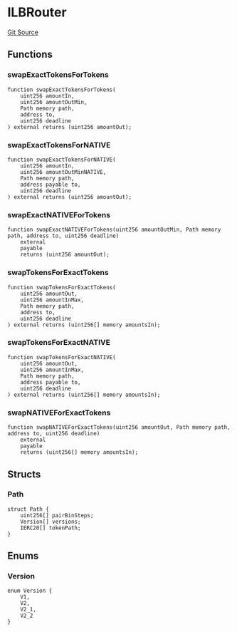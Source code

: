 # ILBRouter
[Git Source](https://github.com-smastropiero/SherryLabs/sherry-contracts/blob/42c75427de405d6510851a4525799e04cd6d3130/src/kol-router/interfaces/ILBRouter.sol)


## Functions
### swapExactTokensForTokens


```solidity
function swapExactTokensForTokens(
    uint256 amountIn,
    uint256 amountOutMin,
    Path memory path,
    address to,
    uint256 deadline
) external returns (uint256 amountOut);
```

### swapExactTokensForNATIVE


```solidity
function swapExactTokensForNATIVE(
    uint256 amountIn,
    uint256 amountOutMinNATIVE,
    Path memory path,
    address payable to,
    uint256 deadline
) external returns (uint256 amountOut);
```

### swapExactNATIVEForTokens


```solidity
function swapExactNATIVEForTokens(uint256 amountOutMin, Path memory path, address to, uint256 deadline)
    external
    payable
    returns (uint256 amountOut);
```

### swapTokensForExactTokens


```solidity
function swapTokensForExactTokens(
    uint256 amountOut,
    uint256 amountInMax,
    Path memory path,
    address to,
    uint256 deadline
) external returns (uint256[] memory amountsIn);
```

### swapTokensForExactNATIVE


```solidity
function swapTokensForExactNATIVE(
    uint256 amountOut,
    uint256 amountInMax,
    Path memory path,
    address payable to,
    uint256 deadline
) external returns (uint256[] memory amountsIn);
```

### swapNATIVEForExactTokens


```solidity
function swapNATIVEForExactTokens(uint256 amountOut, Path memory path, address to, uint256 deadline)
    external
    payable
    returns (uint256[] memory amountsIn);
```

## Structs
### Path

```solidity
struct Path {
    uint256[] pairBinSteps;
    Version[] versions;
    IERC20[] tokenPath;
}
```

## Enums
### Version

```solidity
enum Version {
    V1,
    V2,
    V2_1,
    V2_2
}
```


